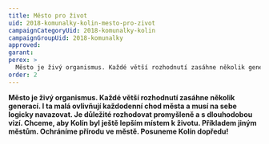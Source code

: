 ```yaml
---
title: Město pro život
uid: 2018-komunalky-kolin-mesto-pro-zivot
campaignCategoryUid: 2018-komunalky-kolin
campaignGroupUid: 2018-komunalky
approved:
garant:
perex: >
  Město je živý organismus. Každé větší rozhodnutí zasáhne několik generací. I ta malá ovlivňují každodenní chod města a musí na sebe logicky navazovat. Je důležité rozhodovat promyšleně a s dlouhodobou vizí. Chceme, aby Kolín byl ještě lepším místem k životu. Příkladem jiným městům. Ochráníme přírodu ve městě. Posuneme Kolín dopředu!
order: 2
---
```


**Město je živý organismus. Každé větší rozhodnutí zasáhne několik generací. I ta malá ovlivňují každodenní chod města a musí na sebe logicky navazovat. Je důležité rozhodovat promyšleně a s dlouhodobou vizí. Chceme, aby Kolín byl ještě lepším místem k životu. Příkladem jiným městům. Ochráníme přírodu ve městě. Posuneme Kolín dopředu!**
